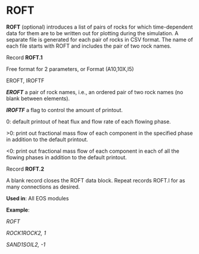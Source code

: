 # ROFT

**ROFT**             (optional) introduces a list of pairs of rocks for which time-dependent data for them are to be written out for plotting during the simulation. A separate file is generated for each pair of rocks in CSV format. The name of each file starts with ROFT and includes the pair of two rock names.

Record **ROFT.1**

&#x20;                       Free format for 2 parameters, or Format (A10,10X,I5)

&#x20;                       EROFT, IROFTF                            &#x20;

_**EROFT**_            a pair of rock names, i.e., an ordered pair of two rock names (no blank between elements).

_**IROFTF**_           a flag to control the amount of printout.

&#x20;                       0:         default printout of heat flux and flow rate of each flowing phase.

&#x20;                      \>0:       print out fractional mass flow of each component in the specified phase in addition to the default printout.

&#x20;                      <0:       print out fractional mass flow of each component in each of all the flowing phases in addition to the default printout.

Record **ROFT.2**

A blank record closes the ROFT data block. Repeat records ROFT.l for as many connections as desired.

**Used in**: All EOS modules

**Example**:

_ROFT_

_ROCK1ROCK2, 1_

_SAND1SOIL2, -1_
